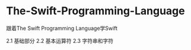 # The-Swift-Programming-Language
跟着The Swift Programming Language学Swift


2.1 基础部分
2.2 基本运算符
2.3 字符串和字符
